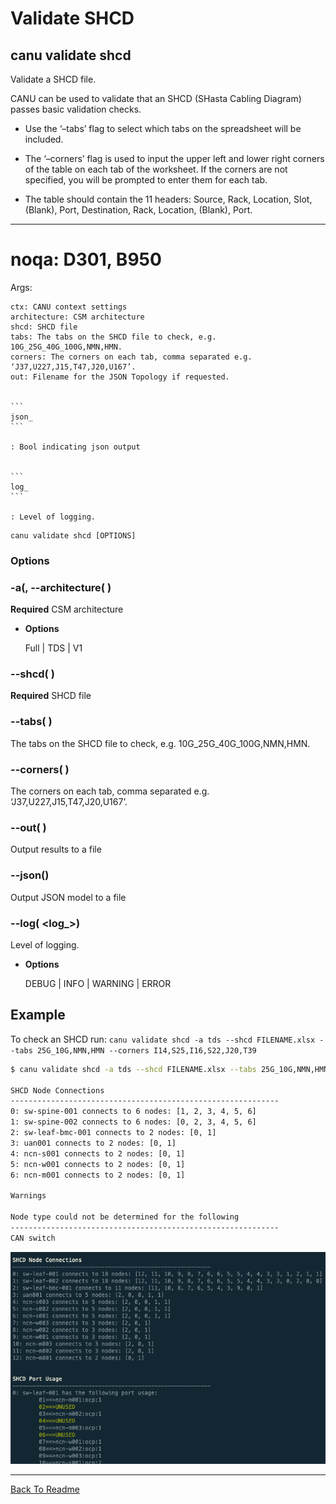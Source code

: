 # Validate SHCD

## canu validate shcd

Validate a SHCD file.

CANU can be used to validate that an SHCD (SHasta Cabling Diagram) passes basic validation checks.


* Use the ‘–tabs’ flag to select which tabs on the spreadsheet will be included.


* The ‘–corners’ flag is used to input the upper left and lower right corners of the table on each tab of the worksheet. If the corners are not specified, you will be prompted to enter them for each tab.


* The table should contain the 11 headers: Source, Rack, Location, Slot, (Blank), Port, Destination, Rack, Location, (Blank), Port.


---

# noqa: D301, B950

Args:

    ctx: CANU context settings
    architecture: CSM architecture
    shcd: SHCD file
    tabs: The tabs on the SHCD file to check, e.g. 10G_25G_40G_100G,NMN,HMN.
    corners: The corners on each tab, comma separated e.g. ‘J37,U227,J15,T47,J20,U167’.
    out: Filename for the JSON Topology if requested.


    ```
    json_
    ```

    : Bool indicating json output


    ```
    log_
    ```

    : Level of logging.

```shell
canu validate shcd [OPTIONS]
```

### Options


### -a(, --architecture( <architecture>)
**Required** CSM architecture


* **Options**

    Full | TDS | V1



### --shcd( <shcd>)
**Required** SHCD file


### --tabs( <tabs>)
The tabs on the SHCD file to check, e.g. 10G_25G_40G_100G,NMN,HMN.


### --corners( <corners>)
The corners on each tab, comma separated e.g. ‘J37,U227,J15,T47,J20,U167’.


### --out( <out>)
Output results to a file


### --json()
Output JSON model to a file


### --log( <log_>)
Level of logging.


* **Options**

    DEBUG | INFO | WARNING | ERROR


## Example

To check an SHCD run: `canu validate shcd -a tds --shcd FILENAME.xlsx --tabs 25G_10G,NMN,HMN --corners I14,S25,I16,S22,J20,T39`

```bash
$ canu validate shcd -a tds --shcd FILENAME.xlsx --tabs 25G_10G,NMN,HMN --corners I14,S25,I16,S22,J20,T39

SHCD Node Connections
------------------------------------------------------------
0: sw-spine-001 connects to 6 nodes: [1, 2, 3, 4, 5, 6]
1: sw-spine-002 connects to 6 nodes: [0, 2, 3, 4, 5, 6]
2: sw-leaf-bmc-001 connects to 2 nodes: [0, 1]
3: uan001 connects to 2 nodes: [0, 1]
4: ncn-s001 connects to 2 nodes: [0, 1]
5: ncn-w001 connects to 2 nodes: [0, 1]
6: ncn-m001 connects to 2 nodes: [0, 1]

Warnings

Node type could not be determined for the following
------------------------------------------------------------
CAN switch
```



![image](images/canu_validate_shcd.png)



---

<a href="/readme.md">Back To Readme</a><br>
